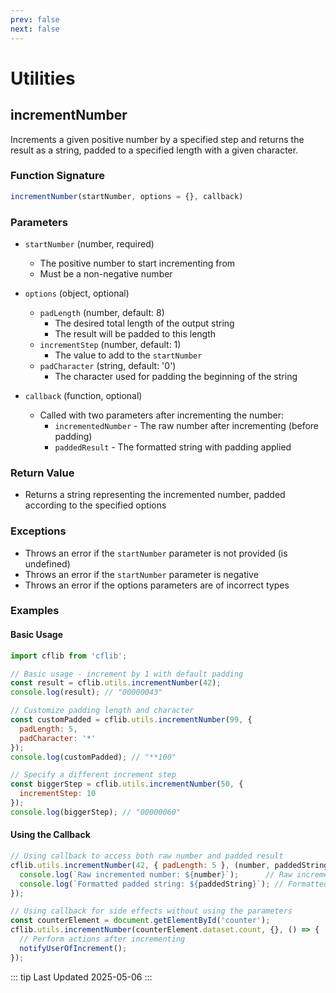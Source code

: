 ```yaml
---
prev: false
next: false
---
```

# Utilities

## incrementNumber

Increments a given positive number by a specified step and returns the result as a string, padded to a specified length with a given character.

### Function Signature

```javascript
incrementNumber(startNumber, options = {}, callback)
```

### Parameters

- `startNumber` (number, required)
  - The positive number to start incrementing from
  - Must be a non-negative number

- `options` (object, optional)
  - `padLength` (number, default: 8)
    - The desired total length of the output string
    - The result will be padded to this length
  - `incrementStep` (number, default: 1)
    - The value to add to the `startNumber`
  - `padCharacter` (string, default: '0')
    - The character used for padding the beginning of the string

- `callback` (function, optional)
  - Called with two parameters after incrementing the number:
    - `incrementedNumber` - The raw number after incrementing (before padding)
    - `paddedResult` - The formatted string with padding applied

### Return Value

- Returns a string representing the incremented number, padded according to the specified options

### Exceptions

- Throws an error if the `startNumber` parameter is not provided (is undefined)
- Throws an error if the `startNumber` parameter is negative
- Throws an error if the options parameters are of incorrect types

### Examples

#### Basic Usage

```javascript
import cflib from 'cflib';

// Basic usage - increment by 1 with default padding
const result = cflib.utils.incrementNumber(42);
console.log(result); // "00000043"

// Customize padding length and character
const customPadded = cflib.utils.incrementNumber(99, { 
  padLength: 5, 
  padCharacter: '*' 
});
console.log(customPadded); // "**100"

// Specify a different increment step
const biggerStep = cflib.utils.incrementNumber(50, { 
  incrementStep: 10 
});
console.log(biggerStep); // "00000060"
```

#### Using the Callback

```javascript
// Using callback to access both raw number and padded result
cflib.utils.incrementNumber(42, { padLength: 5 }, (number, paddedString) => {
  console.log(`Raw incremented number: ${number}`);      // Raw incremented number: 43
  console.log(`Formatted padded string: ${paddedString}`); // Formatted padded string: 00043
});

// Using callback for side effects without using the parameters
const counterElement = document.getElementById('counter');
cflib.utils.incrementNumber(counterElement.dataset.count, {}, () => {
  // Perform actions after incrementing
  notifyUserOfIncrement();
});
```

::: tip Last Updated
2025-05-06
:::

